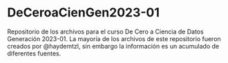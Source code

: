 # DeCeroaCienGen2023-01
Repositorio de los archivos para el curso De Cero a Ciencia de Datos Generación 2023-01. La mayoría de los archivos de este repositorio fueron creados por @haydemtzl, sin embargo la información es un acumulado de diferentes fuentes.
